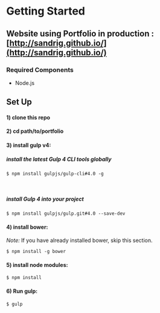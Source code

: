 # Getting Started

## Website using Portfolio in production : [http://sandrig.github.io/](http://sandrig.github.io/)

### Required Components

- Node.js

## Set Up

#### 1) clone this repo

#### 2) cd path/to/portfolio

#### 3) install gulp v4:

##### install the latest Gulp 4 CLI tools globally
    $ npm install gulpjs/gulp-cli#4.0 -g
​
#####  install Gulp 4 into your project
    $ npm install gulpjs/gulp.git#4.0 --save-dev

#### 4) install bower:

*Note:* If you have already installed bower, skip this section.

    $ npm install -g bower

#### 5) install node modules:

    $ npm install

#### 6) Run gulp:

    $ gulp